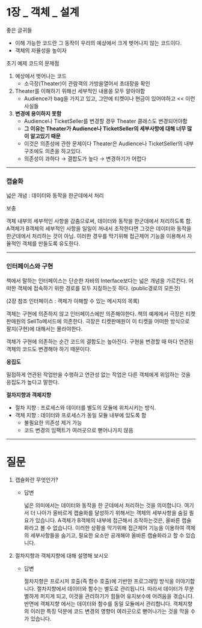 # 1장 _ 객체 _ 설계

좋은 글귀들

- 이해 가능한 코드란 그 동작이 우리의 예상에서 크게 벗어나지 않는 코드이다.
- 객체의 자율성을 높이자

초기 예제 코드의 문제점

1. 예상에서 벗어나는 코드
    - 소극장(Theater)이 관람객의 가방을열어서 초대장을 확인
2. Theater를 이해하기 위해선 세부적인 내용을 모두 알아야함
    - Audience가 bag을 가지고 있고, 그안에 티켓이나 현금이 있어야하고 << 이런사실들
3. **변경에 용이하지 못함**
    - Audience나 TicketSeller를 변경할 경우 Theater 클래스도 변경되어야함
    - **그 이유는 Theater가 Audience나 TicketSeller의 세부사항에 대해 너무 많이 알고있기 때문**
    - 이것은 의존성에 관한 문제이다 Theater은 Audience나 TicketSeller의 내부구조에도 의존을 하고있다.
    - 의존성이 과하다 → 결합도가 높다 → 변경하기가 어렵다

---

### 캡슐화

넓은 개념 : 데이터와 동작을 한군데에서 처리

보충 

 객체 내부의 세부적인 사항을 감춤으로써, 데이터와 동작을 한군데에서 처리하도록 함. A객체가 B객체의 세부적인 사항을 일일이 꺼내서 조작한다면 그것은 데이터와 동작을 한군데에서 처리하는 것이 아님. 이러한 경우를 막기위해 접근제어 기능을 이용해서 자율적인 객체를 만들도록 유도한다.

---

### 인터페이스와 구현

 책에서 말하는 인터페이스는 단순한 자바의 Interface보다는 넓은 개념을 가르킨다. 어떠한 객체에 접속하기 위한 경로를 모두 지칭하는듯 하다. (public경로의 모든것) 

(2장 참조 인터페이스 : 객체가 이해할 수 있는 메시지의 목록)

 

 객체는 구현에 의존하지 않고 인터페이스에만 의존해야한다. 책의 예제에서 극장은 티켓판매원의 SellTo메서드에 의존한다. 극장은 티켓판매원이 이 티켓을 어떠한 방식으로 팔지(구현)에 대해서는 몰라야한다.

 객체가 구현에 의존하는 순간 코드의 결합도는 높아진다. 구현을 변경할 때 마다 연관된 객체의 코드도 변경해야 하기 때문이다. 

**응집도**

 밀접하게 연관된 작업만을 수행하고 연관성 없는 작업은 다른 객체에게 위임하는 것을 응집도가 높다고 말한다.

**절차지향과 객체지향**

- 절차 지향 : 프로세스와 데이터를 별도의 모듈에 위치시키는 방식.
- 객체 지향 : 데이터와 프로세스가 동일 모듈 내부에 있도록 함
    - 불필요한 의존성 제거 가능
    - 코드 변경의 임팩트가 여러곳으로 뻗어나가지 않음

---

# 질문

1. 캡슐화란 무엇인가?
    - 답변
        
         넓은 의미에서는 데이터와 동작을 한 군데에서 처리하는 것을 의미합니다. 여기서 더 나아가 올바르게 캡슐화를 달성하기 위해서는 객체의 세부사항을 숨길 필요가 있습니다.  A객체가 B객체의 내부에 접근해서 조작하는것은, 올바른 캡슐화라고 볼 수 없습니다. 이러한 상황을 막기위해 접근제어 기능을 이용하여 객체의 세부사항들을 숨기고, 필요한 요소만 공개해야 올바른 캡슐화라고 할 수 있습니다.
        
2. 절차지향과 객체지향에 대해 설명해 보시오
    - 답변
        
        절차지향은 프로시저 호출(즉 함수 호출)에 기반한 프로그래밍 방식을 이야기합니다. 절차지향에서 데이터와 함수는 별도로 관리됩니다. 따라서 데이터가 무분별하게 퍼지게 되고, 이것을 관리하기가 힘들어 유지보수에 어려움을 겪습니다. 반면에 객체지향 에서는 데이터와 함수를 동일 모듈에서 관리합니다. 객체지향의 이러한 특징 덕분에 코드 변경의 영향이 여러곳으로 뻗어나가는 것을 막을 수가 있습니다.